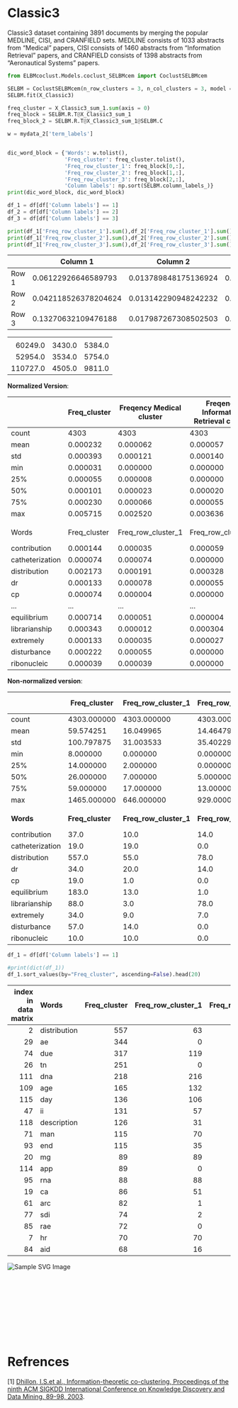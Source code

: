 # **Classic3** 
 Classic3 dataset containing 3891 documents by merging the popular MEDLINE, CISI, and CRANFIELD sets. MEDLINE consists of 1033 abstracts from “Medical” papers, CISI consists of 1460 abstracts from “Information Retrieval” papers, and CRANFIELD consists of 1398 abstracts from “Aeronautical Systems” papers.


```python
from ELBMcoclust.Models.coclust_SELBMcem import CoclustSELBMcem

SELBM = CoclustSELBMcem(n_row_clusters = 3, n_col_clusters = 3, model = "Poisson")
SELBM.fit(X_Classic3)

freq_cluster = X_Classic3_sum_1.sum(axis = 0)                                     # For wordcloud plot
freq_block = SELBM.R.T@X_Classic3_sum_1                                           # n_row_cluster x number of column
freq_block_2 = SELBM.R.T@X_Classic3_sum_1@SELBM.C                                 # n_row_cluster x number of column

w = mydata_2['term_labels']                                                       # 4303  Words for WC plot 


dic_word_block = {'Words': w.tolist(),
                  'Freq_cluster': freq_cluster.tolist(),
                  'Freq_row_cluster_1': freq_block[0,:],
                  'Freq_row_cluster_2': freq_block[1,:],
                  'Freq_row_cluster_3': freq_block[2,:], 
                  'Column labels': np.sort(SELBM.column_labels_)}
print(dic_word_block, dic_word_block)

df_1 = df[df['Column labels'] == 1]
df_2 = df[df['Column labels'] == 2]
df_3 = df[df['Column labels'] == 3]

print(df_1['Freq_row_cluster_1'].sum(),df_2['Freq_row_cluster_1'].sum(),df_3['Freq_row_cluster_1'].sum())
print(df_1['Freq_row_cluster_2'].sum(),df_2['Freq_row_cluster_2'].sum(),df_3['Freq_row_cluster_2'].sum())
print(df_1['Freq_row_cluster_3'].sum(),df_2['Freq_row_cluster_3'].sum(),df_3['Freq_row_cluster_3'].sum())
```


|                  | Column 1                 | Column 2                 | Column 3                 |
|------------------|--------------------------|--------------------------|--------------------------|
| Row 1            | 0.06122926646589793      | 0.013789848175136924     | 0.19179006662817732      |
| Row 2            | 0.042118526378204624     | 0.013142290948242232     | 0.19034671618268917      |
| Row 3            | 0.13270632109476188      | 0.017987267308502503     | 0.33688969681838765      |

|    |      |      |
|---:|-----:|-----:|
|    |      |      |
| 60249.0 | 3430.0 | 5384.0 |
| 52954.0 | 3534.0 | 5754.0 |
| 110727.0 | 4505.0 | 9811.0 |


**Normalized Version**:

|                     | Freq_cluster | Freqency Medical cluster | Freqency Information Retrieval cluster | Freqency Aeronautical Systems cluster | Column labels |
|---------------------|--------------|--------------------|--------------------|--------------------|---------------|
| count               | 4303 | 4303        | 4303        | 4303        | 4303   |
| mean                | 0.000232     | 0.000062           | 0.000057           | 0.000113           | 2.579131      |
| std                 | 0.000393     | 0.000121           | 0.000140           | 0.000297           | 0.791459      |
| min                 | 0.000031     | 0.000000           | 0.000000           | 0.000000           | 1.000000      |
| 25%                 | 0.000055     | 0.000008           | 0.000000           | 0.000004           | 3.000000      |
| 50%                 | 0.000101     | 0.000023           | 0.000020           | 0.000027           | 3.000000      |
| 75%                 | 0.000230     | 0.000066           | 0.000055           | 0.000090           | 3.000000      |
| max                 | 0.005715     | 0.002520           | 0.003636           | 0.005356           | 3.000000      |
|                     |              |                    |                    |                    |               |
| Words               | Freq_cluster | Freq_row_cluster_1 | Freq_row_cluster_2 | Freq_row_cluster_3 | Column labels |
| contribution        | 0.000144     | 0.000035           | 0.000059           | 0.000051           | 1             |
| catheterization     | 0.000074     | 0.000074           | 0.000000           | 0.000000           | 1             |
| distribution        | 0.002173     | 0.000191           | 0.000328           | 0.001654           | 1             |
| dr                  | 0.000133     | 0.000078           | 0.000055           | 0.000000           | 1             |
| cp                  | 0.000074     | 0.000004           | 0.000000           | 0.000070           | 1             |
| ...                 | ...          | ...                | ...                | ...                | ...           |
| equilibrium         | 0.000714     | 0.000051           | 0.000004           | 0.000659           | 3             |
| librarianship       | 0.000343     | 0.000012           | 0.000304           | 0.000027           | 3             |
| extremely           | 0.000133     | 0.000035           | 0.000027           | 0.000070           | 3             |
| disturbance         | 0.000222     | 0.000055           | 0.000000           | 0.000168           | 3             |
| ribonucleic         | 0.000039     | 0.000039           | 0.000000           | 0.000000           | 3             |


**Non-normalized version**:

|                   | Freq_cluster | Freq_row_cluster_1 | Freq_row_cluster_2 | Freq_row_cluster_3 | Column labels |
|-------------------|--------------|--------------------|--------------------|--------------------|---------------|
| count             | 4303.000000  | 4303.000000        | 4303.000000        | 4303.000000        | 4303.000000   |
| mean              | 59.574251    | 16.049965          | 14.464792          | 29.059493          | 1.253079      |
| std               | 100.797875   | 31.003533          | 35.402298          | 76.031959          | 0.622938      |
| min               | 8.000000     | 0.000000           | 0.000000           | 0.000000           | 1.000000      |
| 25%               | 14.000000    | 2.000000           | 0.000000           | 1.000000           | 1.000000      |
| 50%               | 26.000000    | 7.000000           | 5.000000           | 7.000000           | 1.000000      |
| 75%               | 59.000000    | 17.000000          | 13.000000          | 23.000000          | 1.000000      |
| max               | 1465.000000  | 646.000000         | 929.000000         | 1373.000000        | 3.000000      |
|			|	|			|			|			|		|
| **Words**             | **Freq_cluster** | **Freq_row_cluster_1** | **Freq_row_cluster_2** | **Freq_row_cluster_3** | **Column labels** |
| contribution      | 37.0         | 10.0               | 14.0               | 13.0               | 1             |
| catheterization   | 19.0         | 19.0               | 0.0                | 0.0                | 1             |
| distribution      | 557.0        | 55.0               | 78.0               | 424.0              | 1             |
| dr                | 34.0         | 20.0               | 14.0               | 0.0                | 1             |
| cp                | 19.0         | 1.0                | 0.0                | 18.0               | 1             |
| equilibrium       | 183.0        | 13.0               | 1.0                | 169.0              | 3             |
| librarianship     | 88.0         | 3.0                | 78.0               | 7.0                | 3             |
| extremely         | 34.0         | 9.0                | 7.0                | 18.0               | 3             |
| disturbance       | 57.0         | 14.0               | 0.0                | 43.0               | 3             |
| ribonucleic       | 10.0         | 10.0               | 0.0                | 0.0                | 3             |

```python
df_1 = df[df['Column labels'] == 1]

#print(dict(df_1))
df_1.sort_values(by="Freq_cluster", ascending=False).head(20)
```

|  index in data matrix  | Words        |   Freq_cluster |   Freq_row_cluster_1 |   Freq_row_cluster_2 |   Freq_row_cluster_3 |   Column labels |
|---:|:-------------|---------------:|---------------------:|---------------------:|---------------------:|---------------:|
|  2 | distribution |            557 |                   63 |                   90 |                  404 |              1  |
| 29 | ae           |            344 |                    0 |                    8 |                  336 |              1  |
| 74 | due          |            317 |                  119 |                   26 |                  172 |              1  |
| 26 | tn           |            251 |                    0 |                   11 |                  240 |              1  |
|111 | dna          |            218 |                  216 |                    2 |                    0 |              1  |
|109 | age          |            165 |                  132 |                   32 |                    1 |              1  |
|115 | day          |            136 |                  106 |                   25 |                    5 |              1  |
| 47 | ii           |            131 |                   57 |                   55 |                   19 |              1  |
|118 | description  |            126 |                   31 |                   66 |                   29 |              1  |
| 71 | man          |            115 |                   70 |                   45 |                    0 |              1  |
| 93 | end          |            115 |                   35 |                   41 |                   39 |              1  |
| 20 | mg           |             89 |                   89 |                    0 |                    0 |              1  |
|114 | app          |             89 |                    0 |                    9 |                   80 |              1  |
| 95 | rna          |             88 |                   88 |                    0 |                    0 |              1  |
| 19 | ca           |             86 |                   51 |                   35 |                    0 |              1  |
| 61 | arc          |             82 |                    1 |                    1 |                   80 |              1  |
| 77 | sdi          |             74 |                    2 |                   72 |                    0 |              1  |
| 85 | rae          |             72 |                    0 |                    0 |                   72 |              1  |
|  7 | hr           |             70 |                   70 |                    0 |                    0 |              1  |
| 84 | aid          |             68 |                   16 |                   34 |                   18 |              1  |



<img alt="Sample SVG Image" src="https://github.com/Saeidhoseinipour/ELBMcoclust/blob/main/Images/bar_chart_all_words_classic3_top_1000.svg">

<svg xmlns="https://github.com/Saeidhoseinipour/ELBMcoclust/blob/main/Images/wordclouds.svg" width="width" height="height" viewBox="0 0 width height">
    <title>Word clouds of top 100 for each co-cluster</title>
    <desc>text mining saeid hoseinipour clustering co-clustering</desc>
    <!-- Your SVG content goes here -->
</svg>


# Refrences
[1] [Dhillon, I.S.et al., Information-theoretic co-clustering, Proceedings of the ninth ACM SIGKDD International
		Conference on Knowledge Discovery and Data Mining, 89-98, 2003](https://dl.acm.org/doi/abs/10.1145/2487575).
